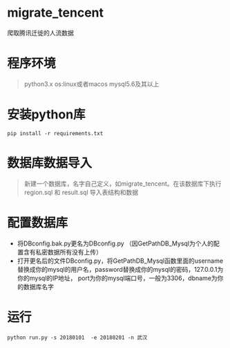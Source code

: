 # migrate_tencent
爬取腾讯迁徙的人流数据

# 程序环境
> python3.x  os:linux或者macos  mysql5.6及其以上 

# 安装python库

    pip install -r requirements.txt
# 数据库数据导入
>  新建一个数据库，名字自己定义，如migrate_tencent。在该数据库下执行region.sql 和 result.sql 导入表结构和数据


# 配置数据库
+ 将DBconfig.bak.py更名为DBconfig.py （因GetPathDB_Mysql为个人的配置含有私密数据所有没有上传）
+ 打开更名后的文件DBconfig.py，将GetPathDB_Mysql函数里面的username替换成你的mysql的用户名，password替换成你的mysql的密码，127.0.0.1为你的mysql的IP地址，
 port为你的mysql端口号，一般为3306，dbname为你的数据库名字
 
# 运行

    python run.py -s 20180101  -e 20180201 -n 武汉


